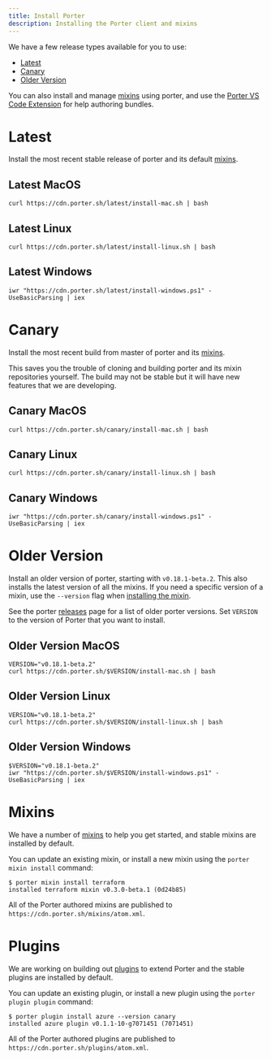 ```yaml
---
title: Install Porter
description: Installing the Porter client and mixins
---
```


We have a few release types available for you to use:

* [Latest](#latest)
* [Canary](#canary)
* [Older Version](#older-version)

You can also install and manage [mixins](#mixins) using porter,
and use the [Porter VS Code Extension][vscode-ext] for help
authoring bundles.

[vscode-ext]: https://marketplace.visualstudio.com/items?itemName=ms-kubernetes-tools.porter-vscode

# Latest

Install the most recent stable release of porter and its default [mixins](#mixins).

## Latest MacOS
```
curl https://cdn.porter.sh/latest/install-mac.sh | bash
```

## Latest Linux
```
curl https://cdn.porter.sh/latest/install-linux.sh | bash
```

## Latest Windows
```
iwr "https://cdn.porter.sh/latest/install-windows.ps1" -UseBasicParsing | iex
```

# Canary

Install the most recent build from master of porter and its [mixins](#mixins).

This saves you the trouble of cloning and building porter and its mixin
repositories yourself. The build may not be stable but it will have new features
that we are developing.

## Canary MacOS
```
curl https://cdn.porter.sh/canary/install-mac.sh | bash
```

## Canary Linux
```
curl https://cdn.porter.sh/canary/install-linux.sh | bash
```

## Canary Windows
```
iwr "https://cdn.porter.sh/canary/install-windows.ps1" -UseBasicParsing | iex
```

# Older Version

Install an older version of porter, starting with `v0.18.1-beta.2`. This also
installs the latest version of all the mixins. If you need a specific version of
a mixin, use the `--version` flag when [installing the mixin](#mixins).

See the porter [releases][releases] page for a list of older porter versions.
Set `VERSION` to the version of Porter that you want to install.

## Older Version MacOS
```
VERSION="v0.18.1-beta.2"
curl https://cdn.porter.sh/$VERSION/install-mac.sh | bash
```

## Older Version Linux
```
VERSION="v0.18.1-beta.2"
curl https://cdn.porter.sh/$VERSION/install-linux.sh | bash
```

## Older Version Windows
```
$VERSION="v0.18.1-beta.2"
iwr "https://cdn.porter.sh/$VERSION/install-windows.ps1" -UseBasicParsing | iex
```

# Mixins

We have a number of [mixins](/mixins) to help you get started, and stable mixins
are installed by default.

You can update an existing mixin, or install a new mixin using the `porter mixin
install` command:

```console
$ porter mixin install terraform
installed terraform mixin v0.3.0-beta.1 (0d24b85)
```

All of the Porter authored mixins are published to `https://cdn.porter.sh/mixins/atom.xml`.

# Plugins

We are working on building out [plugins](/plugins) to extend Porter and the stable
plugins are installed by default.

You can update an existing plugin, or install a new plugin using the `porter plugin
plugin` command:

```console
$ porter plugin install azure --version canary
installed azure plugin v0.1.1-10-g7071451 (7071451)
```

All of the Porter authored plugins are published to `https://cdn.porter.sh/plugins/atom.xml`.


[releases]: https://github.com/deislabs/porter/releases
